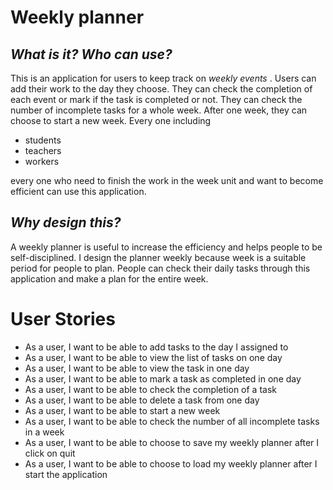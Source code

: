 # Weekly planner

## *What is it?* *Who can use?* 
This is an application for users to keep track on *weekly events* . Users can add their work to the day they choose.
They can check the completion of each event or mark if the task is completed or not. They can check the number of 
incomplete tasks for a whole week. After one week, they can choose to start a new week.
Every one including 
* students
* teachers
* workers 

every one who need to finish the work in the week unit and want to become efficient can use this application. 

## *Why design this?*
A weekly planner is useful to increase the efficiency and helps people to be self-disciplined. I design the planner 
weekly because week is a suitable period for people to plan. People can check their daily tasks through this application
and make a plan for the entire week.
# User Stories
* As a user, I want to be able to add tasks to the day I assigned to
* As a user, I want to be able to view the list of tasks on one day
* As a user, I want to be able to view the task in one day
* As a user, I want to be able to mark a task as completed in one day
* As a user, I want to be able to check the completion of a task
* As a user, I want to be able to delete a task from one day
* As a user, I want to be able to start a new week
* As a user, I want to be able to check the number of all incomplete tasks in a week
* As a user, I want to be able to choose to save my weekly planner after I click on quit
* As a user, I want to be able to choose to load my weekly planner after I start the application

